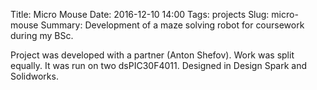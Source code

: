 Title: Micro Mouse
Date: 2016-12-10 14:00
Tags: projects
Slug: micro-mouse
Summary: Development of a maze solving robot for coursework during my BSc.

Project was developed with a partner (Anton Shefov). Work was split equally. It was run on two dsPIC30F4011.
Designed in Design Spark and Solidworks.
